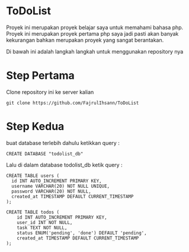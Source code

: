 # ToDoList
Proyek ini merupakan proyek belajar saya untuk memahami bahasa php. Proyek ini merupakan proyek pertama php saya jadi pasti akan banyak kekurangan bahkan merupakan proyek yang sangat berantakan.

Di bawah ini adalah langkah langkah untuk menggunakan repository nya 

# Step Pertama
Clone repository ini ke server kalian
```
git clone https://github.com/FajrulIhsann/ToDoList
```
# Step Kedua

buat database terlebih dahulu
ketikkan query :
```
CREATE DATABASE "todolist_db"
```
Lalu di dalam database todolist_db ketik query :
```
CREATE TABLE users (
  id INT AUTO_INCREMENT PRIMARY KEY,
  username VARCHAR(20) NOT NULL UNIQUE,
  password VARCHAR(20) NOT NULL,
  created_at TIMESTAMP DEFAULT CURRENT_TIMESTAMP
);

CREATE TABLE todos (
    id INT AUTO_INCREMENT PRIMARY KEY,
    user_id INT NOT NULL,
    task TEXT NOT NULL,
    status ENUM('pending', 'done') DEFAULT 'pending',
    created_at TIMESTAMP DEFAULT CURRENT_TIMESTAMP
);
```

